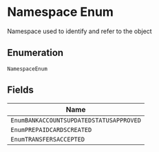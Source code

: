 
# Namespace Enum

Namespace used to identify and refer to the object

## Enumeration

`NamespaceEnum`

## Fields

| Name |
|  --- |
| `EnumBANKACCOUNTSUPDATEDSTATUSAPPROVED` |
| `EnumPREPAIDCARDSCREATED` |
| `EnumTRANSFERSACCEPTED` |

